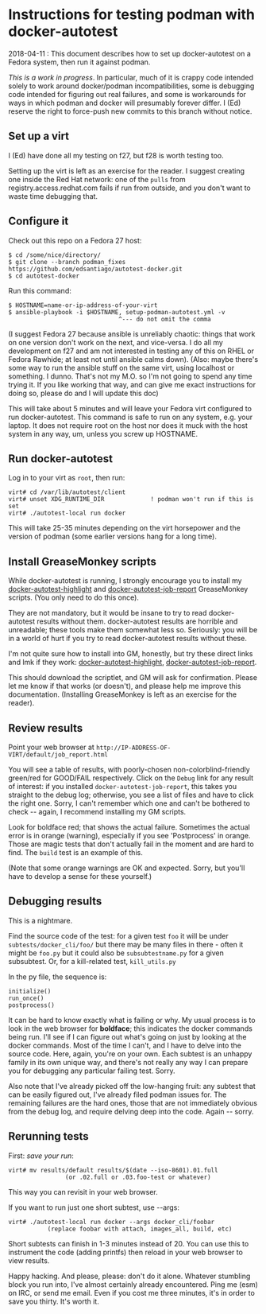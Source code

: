 Instructions for testing podman with docker-autotest
====================================================

2018-04-11 : This document describes how to set up docker-autotest
on a Fedora system, then run it against podman.

*This is a work in progress*. In particular, much of it is
crappy code intended solely to work around docker/podman
incompatibilities, some is debugging code intended for figuring
out real failures, and some is workarounds for ways in which
podman and docker will presumably forever differ. I (Ed) reserve
the right to force-push new commits to this branch without notice.

Set up a virt
-------------

I (Ed) have done all my testing on f27, but f28 is worth testing too.

Setting up the virt is left as an exercise for the reader. I suggest
creating one inside the Red Hat network: one of the `pulls` from
registry.access.redhat.com fails if run from outside, and you don't
want to waste time debugging that.


Configure it
------------

Check out this repo on a Fedora 27 host:

    $ cd /some/nice/directory/
    $ git clone --branch podman_fixes https://github.com/edsantiago/autotest-docker.git
    $ cd autotest-docker

Run this command:

    $ HOSTNAME=name-or-ip-address-of-your-virt
    $ ansible-playbook -i $HOSTNAME, setup-podman-autotest.yml -v
                                   ^--- do not omit the comma

(I suggest Fedora 27 because ansible is unreliably chaotic: things that
work on one version don't work on the next, and vice-versa. I do all
my development on f27 and am not interested in testing any of this on
RHEL or Fedora Rawhide; at least not until ansible calms down).
(Also: maybe there's some way to run the ansible stuff on the same
virt, using localhost or something. I dunno. That's not my M.O. so
I'm not going to spend any time trying it. If you like working that way,
and can give me exact instructions for doing so, please do and I
will update this doc)

This will take about 5 minutes and will leave your Fedora virt configured
to run docker-autotest. This command is safe to run on any system,
e.g. your laptop. It does not require root on the host nor does it
muck with the host system in any way, um, unless you screw up HOSTNAME.

Run docker-autotest
-------------------

Log in to your virt as `root`, then run:

    virt# cd /var/lib/autotest/client
    virt# unset XDG_RUNTIME_DIR             ! podman won't run if this is set
    virt# ./autotest-local run docker

This will take 25-35 minutes depending on the virt horsepower and
the version of podman (some earlier versions hang for a long time).


Install GreaseMonkey scripts
----------------------------

While docker-autotest is running, I strongly encourage you to install
my [docker-autotest-highlight](https://gitlab.cee.redhat.com/greasemonkey/docker-autotest-highlight)
and [docker-autotest-job-report](https://gitlab.cee.redhat.com/greasemonkey/docker-autotest-job-report) GreaseMonkey scripts. (You only need to do this once).

They are not mandatory, but it would be insane to try to read
docker-autotest results without them. docker-autotest results
are horrible and unreadable; these tools make them somewhat less so.
Seriously: you will be in a world of hurt if you try to read
docker-autotest results without these.

I'm not quite sure how to install into GM, honestly, but try these
direct links and lmk if they work:
[docker-autotest-highlight](https://gitlab.cee.redhat.com/greasemonkey/docker-autotest-highlight/raw/master/docker-autotest-highlight.user.js),
[docker-autotest-job-report](https://gitlab.cee.redhat.com/greasemonkey/docker-autotest-job-report/raw/master/docker-autotest-job-report.user.js).

This should download the scriptlet, and GM will ask for confirmation.
Please let me know if that works (or doesn't), and please help me
improve this documentation.
(Installing GreaseMonkey is left as an exercise for the reader).


Review results
--------------

Point your web browser at `http://IP-ADDRESS-OF-VIRT/default/job_report.html`

You will see a table of results, with poorly-chosen non-colorblind-friendly
green/red for GOOD/FAIL respectively. Click on the `Debug` link for any
result of interest: if you installed `docker-autotest-job-report`, this
takes you straight to the debug log; otherwise, you see a list of files
and have to click the right one. Sorry, I can't remember which one and
can't be bothered to check -- again, I recommend installing my GM scripts.

Look for boldface red; that shows the actual failure. Sometimes the actual
error is in orange (warning), especially if you see 'Postprocess' in
orange. Those are magic tests that don't actually fail in the moment
and are hard to find. The `build` test is an example of this.

(Note that some orange warnings are OK and expected. Sorry, but you'll
have to develop a sense for these yourself.)

Debugging results
-----------------

This is a nightmare.

Find the source code of the test: for a given test `foo` it will
be under `subtests/docker_cli/foo/` but there may be many files
in there - often it might be `foo.py` but it could also be
`subsubtestname.py` for a given subsubtest. Or, for a kill-related
test, `kill_utils.py`

In the py file, the sequence is:

    initialize()
    run_once()
    postprocess()

It can be hard to know exactly what is failing or why. My usual
process is to look in the web browser for **boldface**; this
indicates the docker commands being run. I'll see if I can
figure out what's going on just by looking at the docker commands.
Most of the time I can't, and I have to delve into the source
code. Here, again, you're on your own. Each subtest is an
unhappy family in its own unique way, and there's not really
any way I can prepare you for debugging any particular
failing test. Sorry.

Also note that I've already picked off the low-hanging fruit: any
subtest that can be easily figured out, I've already filed podman
issues for. The remaining failures are the hard ones, those that
are not immediately obvious from the debug log, and require
delving deep into the code. Again -- sorry.

Rerunning tests
---------------

First: *save your run*:

    virt# mv results/default results/$(date --iso-8601).01.full
                    (or .02.full or .03.foo-test or whatever)

This way you can revisit in your web browser.

If you want to run just one short subtest, use --args:

    virt# ./autotest-local run docker --args docker_cli/foobar
               (replace foobar with attach, images_all, build, etc)

Short subtests can finish in 1-3 minutes instead of 20. You can
use this to instrument the code (adding printfs) then reload
in your web browser to view results.

Happy hacking. And please, please: don't do it alone. Whatever
stumbling block you run into, I've almost certainly already
encountered. Ping me (esm) on IRC, or send me email. Even if you
cost me three minutes, it's in order to save you thirty. It's worth it.
